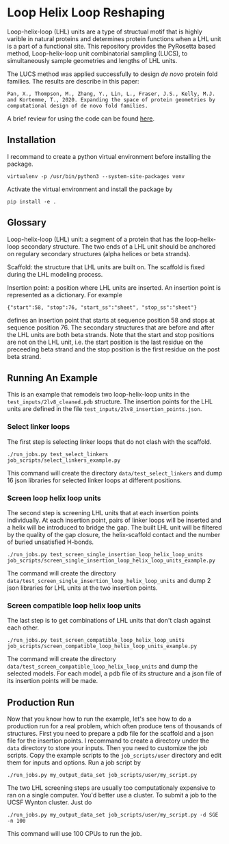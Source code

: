 # Loop Helix Loop Reshaping
Loop-helix-loop (LHL) units are a type of structual motif that is highly varible in natural proteins and determines protein functions when a LHL unit is a part of a functional site. This repository provides the PyRosetta based method, Loop-helix-loop unit combinatorial sampling (LUCS), to simultaneously sample geometries and lengths of LHL units.

The LUCS method was applied successfully to design *de novo* protein fold families. The results are describe in this paper:
```
Pan, X., Thompson, M., Zhang, Y., Lin, L., Fraser, J.S., Kelly, M.J. and Kortemme, T., 2020. Expanding the space of protein geometries by computational design of de novo fold families.
```

A brief review for using the code can be found [here](https://github.com/Kortemme-Lab/loop_helix_loop_reshaping/blob/master/documentation/LUCS_method_code_and_usage.pdf).


## Installation
I recommand to create a python virtual environment before installing the package.
```
virtualenv -p /usr/bin/python3 --system-site-packages venv
```
Activate the virtual environment and install the package by
```
pip install -e .
```

## Glossary

Loop-helix-loop (LHL) unit: a segment of a protein that has the loop-helix-loop secondary structure. The two ends of a LHL unit should be anchored on regulary secondary structures (alpha helices or beta strands).

Scaffold: the structure that LHL units are built on. The scaffold is fixed during the LHL modeling process.

Insertion point: a position where LHL units are inserted. An insertion point is represented as a dictionary. For example
```
{"start":58, "stop":76, "start_ss":"sheet", "stop_ss":"sheet"}
```
defines an insertion point that starts at sequence position 58 and stops at sequence position 76. The secondary structures that are before and after the LHL units are both beta strands. Note that the start and stop positions are not on the LHL unit, i.e. the start position is the last residue on the preceeding beta strand and the stop position is the first residue on the post beta strand.

## Running An Example
This is an example that remodels two loop-helix-loop units in the `test_inputs/2lv8_cleaned.pdb` structure. The insertion points for the LHL units are defined in the file `test_inputs/2lv8_insertion_points.json`. 

### Select linker loops
The first step is selecting linker loops that do not clash with the scaffold.
```
./run_jobs.py test_select_linkers job_scripts/select_linkers_example.py
```
This command will create the directory `data/test_select_linkers` and dump 16 json libraries for selected linker loops at different positions.

### Screen loop helix loop units
The second step is screening LHL units that at each insertion points individually. At each insertion point, pairs of linker loops will be inserted and a helix will be introduced to bridge the gap. The built LHL unit will be filtered by the quality of the gap closure, the helix-scaffold contact and the number of buried unsatisfied H-bonds.
```
./run_jobs.py test_screen_single_insertion_loop_helix_loop_units job_scripts/screen_single_insertion_loop_helix_loop_units_example.py
```
The command will create the directory `data/test_screen_single_insertion_loop_helix_loop_units` and dump 2 json libraries for LHL units at the two insertion points.

### Screen compatible loop helix loop units
The last step is to get combinations of LHL units that don't clash against each other.
```
./run_jobs.py test_screen_compatible_loop_helix_loop_units job_scripts/screen_compatible_loop_helix_loop_units_example.py
```
The command will create the directory `data/test_screen_compatible_loop_helix_loop_units` and dump the selected models. For each model, a pdb file of its structure and a json file of its insertion points will be made.

## Production Run
Now that you know how to run the example, let's see how to do a production run for a real problem, which often produce tens of thousands of structures. First you need to prepare a pdb file for the scaffold and a json file for the insertion points. I recommand to create a directory under the `data` directory to store your inputs. Then you need to customize the job scripts. Copy the example scripts to the `job_scripts/user` directory and edit them for inputs and options. Run a job script by
```
./run_jobs.py my_output_data_set job_scripts/user/my_script.py
```
The two LHL screening steps are usually too computationaly expensive to ran on a single computer. You'd better use a cluster. To submit a job to the UCSF Wynton cluster. Just do
```
./run_jobs.py my_output_data_set job_scripts/user/my_script.py -d SGE -n 100
```
This command will use 100 CPUs to run the job.
